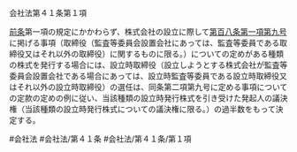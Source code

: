 会社法第４１条第１項

[前条](会社法＿＿＿＿第４０条第１項)第一項の規定にかかわらず、株式会社の設立に際して[第百八条第一項第九号](会社法＿＿＿＿第１０８条第１項第９号)に掲げる事項（取締役（監査等委員会設置会社にあっては、監査等委員である取締役又はそれ以外の取締役）に関するものに限る。）についての定めがある種類の株式を発行する場合には、設立時取締役（設立しようとする株式会社が監査等委員会設置会社である場合にあっては、設立時監査等委員である設立時取締役又はそれ以外の設立時取締役）の選任は、同条第二項第九号に定める事項についての定款の定めの例に従い、当該種類の設立時発行株式を引き受けた発起人の議決権（当該種類の設立時発行株式についての議決権に限る。）の過半数をもって決定する。

#会社法
#会社法/第４１条
#会社法/第４１条/第１項
